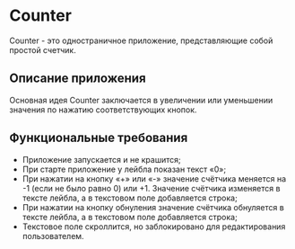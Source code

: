 # Counter

Counter - это одностраничное приложение, представляющие собой простой счетчик.

## Описание приложения

Основная идея Counter заключается в увеличении или уменьшении значения по нажатию соответствующих кнопок.

## Функциональные требования

* Приложение запускается и не крашится;
* При старте приложение у лейбла показан текст «0»;
* При нажатии на кнопку «+» или «-» значение счётчика меняется на -1 (если не было равно 0) или +1. Значение счётчика изменяется в тексте лейбла, а в текстовом поле добавляется строка;
* При нажатии на кнопку обнуления значение счётчика обнуляется в тексте лейбла, а в текстовом поле добавляется строка;
* Текстовое поле скроллится, но заблокировано для редактирования пользователем.
